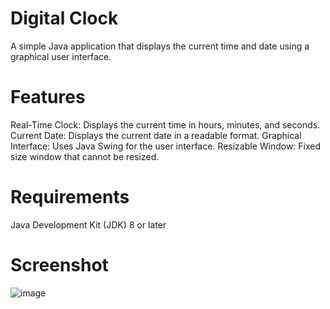 # Digital Clock
A simple Java application that displays the current time and date using a graphical user interface.

# Features
Real-Time Clock: Displays the current time in hours, minutes, and seconds.
Current Date: Displays the current date in a readable format.
Graphical Interface: Uses Java Swing for the user interface.
Resizable Window: Fixed size window that cannot be resized.

# Requirements
Java Development Kit (JDK) 8 or later

# Screenshot
![image](https://{url})
